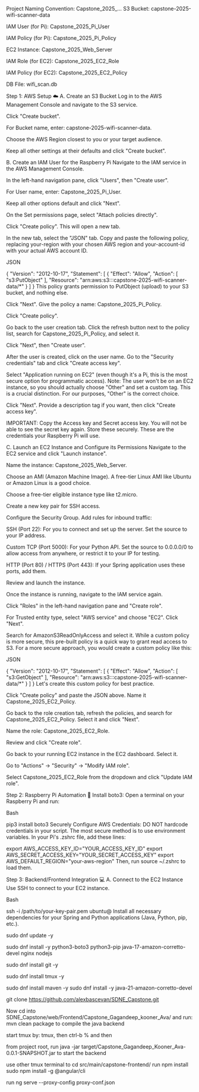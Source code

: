 Project Naming Convention: Capstone_2025_...
S3 Bucket: capstone-2025-wifi-scanner-data

IAM User (for Pi): Capstone_2025_Pi_User

IAM Policy (for Pi): Capstone_2025_Pi_Policy

EC2 Instance: Capstone_2025_Web_Server

IAM Role (for EC2): Capstone_2025_EC2_Role

IAM Policy (for EC2): Capstone_2025_EC2_Policy

DB File: wifi_scan.db

Step 1: AWS Setup ☁️
A. Create an S3 Bucket
Log in to the AWS Management Console and navigate to the S3 service.

Click "Create bucket".

For Bucket name, enter: capstone-2025-wifi-scanner-data.

Choose the AWS Region closest to you or your target audience.

Keep all other settings at their defaults and click "Create bucket".

B. Create an IAM User for the Raspberry Pi
Navigate to the IAM service in the AWS Management Console.

In the left-hand navigation pane, click "Users", then "Create user".

For User name, enter: Capstone_2025_Pi_User.

Keep all other options default and click "Next".

On the Set permissions page, select "Attach policies directly".

Click "Create policy". This will open a new tab.

In the new tab, select the "JSON" tab. Copy and paste the following policy, replacing your-region with your chosen AWS region and your-account-id with your actual AWS account ID.

JSON

{
    "Version": "2012-10-17",
    "Statement": [
        {
            "Effect": "Allow",
            "Action": [
                "s3:PutObject"
            ],
            "Resource": "arn:aws:s3:::capstone-2025-wifi-scanner-data/*"
        }
    ]
}
This policy grants permission to PutObject (upload) to your S3 bucket, and nothing else.

Click "Next". Give the policy a name: Capstone_2025_Pi_Policy.

Click "Create policy".

Go back to the user creation tab. Click the refresh button next to the policy list, search for Capstone_2025_Pi_Policy, and select it.

Click "Next", then "Create user".

After the user is created, click on the user name. Go to the "Security credentials" tab and click "Create access key".

Select "Application running on EC2" (even though it's a Pi, this is the most secure option for programmatic access). Note: The user won't be on an EC2 instance, so you should actually choose "Other" and set a custom tag. This is a crucial distinction. For our purposes, "Other" is the correct choice.

Click "Next". Provide a description tag if you want, then click "Create access key".

IMPORTANT: Copy the Access key and Secret access key. You will not be able to see the secret key again. Store these securely. These are the credentials your Raspberry Pi will use.

C. Launch an EC2 Instance and Configure its Permissions
Navigate to the EC2 service and click "Launch instance".

Name the instance: Capstone_2025_Web_Server.

Choose an AMI (Amazon Machine Image). A free-tier Linux AMI like Ubuntu or Amazon Linux is a good choice.

Choose a free-tier eligible instance type like t2.micro.

Create a new key pair for SSH access.

Configure the Security Group. Add rules for inbound traffic:

SSH (Port 22): For you to connect and set up the server. Set the source to your IP address.

Custom TCP (Port 5000): For your Python API. Set the source to 0.0.0.0/0 to allow access from anywhere, or restrict it to your IP for testing.

HTTP (Port 80) / HTTPS (Port 443): If your Spring application uses these ports, add them.

Review and launch the instance.

Once the instance is running, navigate to the IAM service again.

Click "Roles" in the left-hand navigation pane and "Create role".

For Trusted entity type, select "AWS service" and choose "EC2". Click "Next".

Search for AmazonS3ReadOnlyAccess and select it. While a custom policy is more secure, this pre-built policy is a quick way to grant read access to S3. For a more secure approach, you would create a custom policy like this:

JSON

{
    "Version": "2012-10-17",
    "Statement": [
        {
            "Effect": "Allow",
            "Action": [
                "s3:GetObject"
            ],
            "Resource": "arn:aws:s3:::capstone-2025-wifi-scanner-data/*"
        }
    ]
}
Let's create this custom policy for best practice.

Click "Create policy" and paste the JSON above. Name it Capstone_2025_EC2_Policy.

Go back to the role creation tab, refresh the policies, and search for Capstone_2025_EC2_Policy. Select it and click "Next".

Name the role: Capstone_2025_EC2_Role.

Review and click "Create role".

Go back to your running EC2 instance in the EC2 dashboard. Select it.

Go to "Actions" -> "Security" -> "Modify IAM role".

Select Capstone_2025_EC2_Role from the dropdown and click "Update IAM role".

Step 2: Raspberry Pi Automation 🤖
Install boto3: Open a terminal on your Raspberry Pi and run:

Bash

pip3 install boto3
Securely Configure AWS Credentials: DO NOT hardcode credentials in your script. The most secure method is to use environment variables. In your Pi's .zshrc file, add these lines:

export AWS_ACCESS_KEY_ID="YOUR_ACCESS_KEY_ID"
export AWS_SECRET_ACCESS_KEY="YOUR_SECRET_ACCESS_KEY"
export AWS_DEFAULT_REGION="your-aws-region"
Then, run source ~/.zshrc to load them.

Step 3: Backend/Frontend Integration 💻
A. Connect to the EC2 Instance
Use SSH to connect to your EC2 instance.

Bash

ssh -i /path/to/your-key-pair.pem ubuntu@<EC2-Public-IP>
Install all necessary dependencies for your Spring and Python applications (Java, Python, pip, etc.).

sudo dnf update -y

sudo dnf install -y python3-boto3 python3-pip java-17-amazon-corretto-devel nginx nodejs

sudo dnf install git -y

sudo dnf install tmux -y

sudo dnf install maven -y
sudo dnf install -y java-21-amazon-corretto-devel

git clone https://github.com/alexbascevan/SDNE_Capstone.git

Now cd into SDNE_Capstone/web/Frontend/Capstone_Gagandeep_kooner_Ava/ and run: mvn clean package to compile the java backend

start tmux by: tmux, then ctrl-b % and then

from project root, run java -jar target/Capstone_Gagandeep_Kooner_Ava-0.0.1-SNAPSHOT.jar to start the backend

use other tmux terminal to cd src/main/capstone-frontend/
run npm install
sudo npm install -g @angular/cli

run ng serve --proxy-config proxy-conf.json

